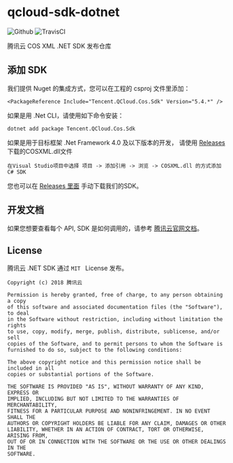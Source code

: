 # qcloud-sdk-dotnet

![Github](https://img.shields.io/github/release/tencentyun/qcloud-sdk-dotnet.svg) ![TravisCI](https://travis-ci.org/tencentyun/qcloud-sdk-dotnet.svg?branch=master)

腾讯云 COS XML .NET SDK 发布仓库

## 添加 SDK

我们提供 Nuget 的集成方式，您可以在工程的 csproj 文件里添加：

```
<PackageReference Include="Tencent.QCloud.Cos.Sdk" Version="5.4.*" />
```

如果是用 .Net CLI，请使用如下命令安装：

```
dotnet add package Tencent.QCloud.Cos.Sdk
```

如果是用于目标框架 .Net Framework 4.0 及以下版本的开发，
请使用 [Releases](https://github.com/tencentyun/qcloud-sdk-dotnet/releases) 下载的COSXML.dll文件

```
在Visual Studio项目中选择 项目 -> 添加引用 -> 浏览 -> COSXML.dll 的方式添加C# SDK
```

您也可以在 [Releases 里面](https://github.com/tencentyun/qcloud-sdk-dotnet/releases) 手动下载我们的SDK。

## 开发文档

如果您想要查看每个 API, SDK 是如何调用的，请参考 [腾讯云官网文档](https://cloud.tencent.com/document/product/436/32819)。

## License

腾讯云 .NET SDK 通过 `MIT ` License 发布。

```shell
Copyright (c) 2018 腾讯云

Permission is hereby granted, free of charge, to any person obtaining a copy
of this software and associated documentation files (the "Software"), to deal
in the Software without restriction, including without limitation the rights
to use, copy, modify, merge, publish, distribute, sublicense, and/or sell
copies of the Software, and to permit persons to whom the Software is
furnished to do so, subject to the following conditions:

The above copyright notice and this permission notice shall be included in all
copies or substantial portions of the Software.

THE SOFTWARE IS PROVIDED "AS IS", WITHOUT WARRANTY OF ANY KIND, EXPRESS OR
IMPLIED, INCLUDING BUT NOT LIMITED TO THE WARRANTIES OF MERCHANTABILITY,
FITNESS FOR A PARTICULAR PURPOSE AND NONINFRINGEMENT. IN NO EVENT SHALL THE
AUTHORS OR COPYRIGHT HOLDERS BE LIABLE FOR ANY CLAIM, DAMAGES OR OTHER
LIABILITY, WHETHER IN AN ACTION OF CONTRACT, TORT OR OTHERWISE, ARISING FROM,
OUT OF OR IN CONNECTION WITH THE SOFTWARE OR THE USE OR OTHER DEALINGS IN THE
SOFTWARE.
```
